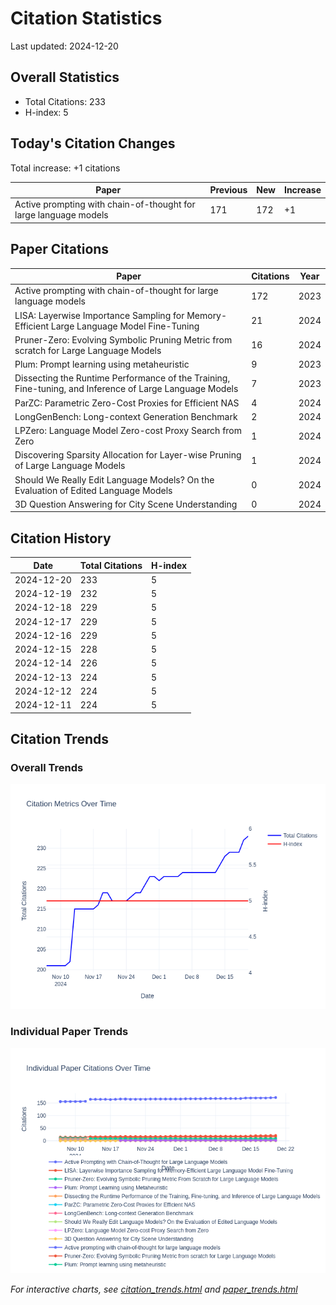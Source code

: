 # Citation Statistics

Last updated: 2024-12-20

## Overall Statistics
- Total Citations: 233
- H-index: 5

## Today's Citation Changes 

Total increase: +1 citations

| Paper | Previous | New | Increase |
| ----- | --------- | --- | -------- |
| Active prompting with chain-of-thought for large language models | 171 | 172 | +1 |

## Paper Citations

| Paper | Citations | Year |
| ----- | --------- | ---- |
| Active prompting with chain-of-thought for large language models | 172 | 2023 |
| LISA: Layerwise Importance Sampling for Memory-Efficient Large Language Model Fine-Tuning | 21 | 2024 |
| Pruner-Zero: Evolving Symbolic Pruning Metric from scratch for Large Language Models | 16 | 2024 |
| Plum: Prompt learning using metaheuristic | 9 | 2023 |
| Dissecting the Runtime Performance of the Training, Fine-tuning, and Inference of Large Language Models | 7 | 2023 |
| ParZC: Parametric Zero-Cost Proxies for Efficient NAS | 4 | 2024 |
| LongGenBench: Long-context Generation Benchmark | 2 | 2024 |
| LPZero: Language Model Zero-cost Proxy Search from Zero | 1 | 2024 |
| Discovering Sparsity Allocation for Layer-wise Pruning of Large Language Models | 1 | 2024 |
| Should We Really Edit Language Models? On the Evaluation of Edited Language Models | 0 | 2024 |
| 3D Question Answering for City Scene Understanding | 0 | 2024 |

## Citation History

| Date | Total Citations | H-index |
| ---- | --------------- | ------- |
| 2024-12-20 | 233 | 5 |
| 2024-12-19 | 232 | 5 |
| 2024-12-18 | 229 | 5 |
| 2024-12-17 | 229 | 5 |
| 2024-12-16 | 229 | 5 |
| 2024-12-15 | 228 | 5 |
| 2024-12-14 | 226 | 5 |
| 2024-12-13 | 224 | 5 |
| 2024-12-12 | 224 | 5 |
| 2024-12-11 | 224 | 5 |

## Citation Trends

### Overall Trends
![Citation Trends](citation_trends.png)

### Individual Paper Trends
![Paper Trends](paper_trends.png)

*For interactive charts, see [citation_trends.html](citation_trends.html) and [paper_trends.html](paper_trends.html)*